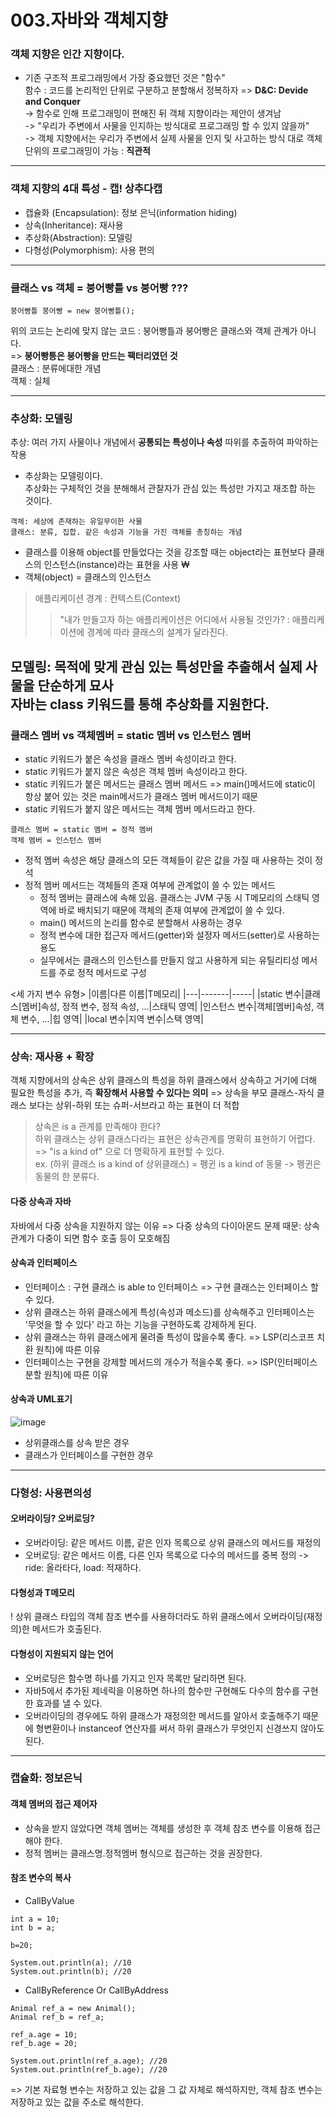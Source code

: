 003.자바와 객체지향
===============

### 객체 지향은 인간 지향이다.
- 기존 구조적 프로그래밍에서 가장 중요했던 것은 "함수" </br> 
함수 : 코드를 논리적인 단위로 구분하고 분할해서 정복하자 => **D&C: Devide and Conquer**  
-> 함수로 인해 프로그래밍이 편해진 뒤 객체 지향이라는 제안이 생겨남 </br> 
-> "우리가 주변에서 사물을 인지하는 방식대로 프로그래밍 할 수 있지 않을까" </br> 
-> 객체 지향에서는 우리가 주변에서 실제 사물을 인지 및 사고하는 방식 대로 객체 단위의 프로그래밍이 가능 : **직관적**

---
### 객체 지향의 4대 특성 - 캡! 상추다캡
- 캡슐화 (Encapsulation): 정보 은닉(information hiding) 
- 상속(Inheritance): 재사용
- 추상화(Abstraction): 모델링
- 다형성(Polymorphism): 사용 편의 

---
### 클래스 vs 객체 = 붕어빵틀 vs 붕어빵 ??? 
```
붕어빵틀 붕어빵 = new 붕어빵틀(); 
``` 
위의 코드는 논리에 맞지 않는 코드 : 붕어빵틀과 붕어빵은 클래스와 객체 관계가 아니다. </br>
=> **붕어빵틍은 붕어빵을 만드는 팩터리였던 것** </br>
클래스 : 분류에대한 개념 </br>
객체 : 실체 </br>

---
### 추상화: 모델링 
추상: 여러 가지 사물이나 개념에서 **공통되는 특성이나 속성** 따위를 추출하여 파악하는 작용 

- 추상화는 모델링이다. </br> 
추상화는 구체적인 것을 분해해서 관찰자가 관심 있는 특성만 가지고 재조합 하는 것이다. 
``` 
객체: 세상에 존재하는 유일무이한 사물
클래스: 분류, 집합. 같은 속성과 기능을 가진 객체를 총칭하는 개념 
```

- 클래스를 이용해 object를 만들었다는 것을 강조할 때는 object라는 표현보다 클래스의 인스턴스(instance)라는 표현을 사용 ₩
- 객체(object) = 클래스의 인스턴스 

> 애플리케이션 경계 : 컨텍스트(Context)
>> "내가 만들고자 하는 애플리케이션은 어디에서 사용될 것인가?
: 애플리케이션에 경계에 따라 클래스의 설계가 달라진다.</br> 

**모델링: 목적에 맞게 관심 있는 특성만을 추출해서 실제 사물을 단순하게 묘사** </br>
**자바는 class 키워드를 통해 추상화를 지원한다.**
---
### 클래스 멤버 vs 객체멤버 = static 멤버 vs 인스턴스 멤버 
- static 키워드가 붙은 속성을 클래스 멤버 속성이라고 한다. 
- static 키워드가  붙지 않은 속성은 객체 멤버 속성이라고 한다. 
- static 키워드가 붙은 메서드는 클래스 멤버 메서드 => main()메서드에 static이 항상 붙어 있는 것은 main메서드가 클래스 멤버 메서드이기 때문
- static 키워드가 붙지 않은 메서드는 객체 멤버 메서드라고 한다. 
```
클래스 멤버 = static 멤버 = 정적 멤버 
객체 멤버 = 인스턴스 멤버
```
- 정적 멤버 속성은 해당 클래스의 모든 객체들이 같은 값을 가질 때 사용하는 것이 정석 
- 정적 멤버 메서드는 객체들의 존재 여부에 관계없이 쓸 수 있는 메서드 
  - 정적 멤버는 클래스에 속해 있음. 클래스는 JVM 구동 시 T메모리의 스태틱 영역에 바로 배치되기 때문에 객체의 존재 여부에 관계없이 쓸 수 있다. 
  - main() 메서드의 논리를 함수로 분할해서 사용하는 경우
  - 정적 변수에 대한 접근자 메서드(getter)와 설정자 메서드(setter)로 사용하는 용도 
  - 실무에서는 클래스의 인스턴스를 만들지 않고 사용하게 되는 유틸리티성 메서드를 주로 정적 메서드로 구성 

<세 가지 변수 유형>
|이름|다른 이름|T메모리|
|---|-------|-----|
|static 변수|클래스[멤버]속성, 정적 변수, 정적 속성, ...|스태틱 영역|
|인스턴스 변수|객체[멤버]속성, 객체 변수, ...|힙 영역|
|local 변수|지역 변수|스택 영역|

---
### 상속: 재사용 + 확장 
객체 지향에서의 상속은 상위 클래스의 특성을 하위 클래스에서 상속하고 거기에 더해 필요한 특성을 추가, 즉 **확장해서 사용할 수 있다는 의미**
=> 상속을 부모 클래스-자식 클래스 보다는 상위-하위 또는 슈퍼-서브라고 하는 표현이 더 적합 

> 상속은 is a 관계를 만족해야 한다? </br> 
하위 클래스는 상위 클래스다라는 표현은 상속관계를 명확히 표현하기 어렵다.</br>
=> "is a kind of" 으로 더 명확하게 표현할 수 있다.</br> 
ex. (하위 클래스 is a kind of 상위클래스) = 펭귄 is a kind of 동물 -> 펭귄은 동물의 한 분류다. 

#### 다중 상속과 자바 
자바에서 다중 상속을 지원하지 않는 이유 => 다중 상속의 다이아몬드 문제 때문: 상속관계가 다중이 되면 함수 호출 등이 모호해짐 

#### 상속과 인터페이스 
- 인터페이스 : 구현 클래스 is able to 인터페이스 => 구현 클래스는 인터페이스 할 수 있다. 
- 상위 클래스는 하위 클래스에게 특성(속성과 메소드)를 상속해주고 인터페이스는 '무엇을 할 수 있다' 라고 하는 기능을 구현하도록 강제하게 된다. 
- 상위 클래스는 하위 클래스에게 물려줄 특성이 많을수록 좋다. => LSP(리스코프 치환 원칙)에 따른 이유 
- 인터페이스는 구현을 강제할 메서드의 개수가 적을수록 좋다. => ISP(인터페이스 분할 원칙)에 따른 이유 

#### 상속과 UML표기 
![image](https://user-images.githubusercontent.com/56033943/210936726-c5df4f1d-da6f-43e1-963f-4ce38f0f2bd1.png)

- 상위클래스를 상속 받은 경우 
- 클래스가 인터페이스를 구현한 경우 

---
### 다형성: 사용편의성 
#### 오버라이딩? 오버로딩? 
- 오버라이딩: 같은 메서드 이름, 같은 인자 목록으로 상위 클래스의 메서드를 재정의 
- 오버로딩: 같은 메서드 이름, 다른 인자 목록으로 다수의 메서드를 중복 정의 
-> ride: 올라타다, load: 적재하다. 

#### 다형성과 T메모리 
! 상위 클래스 타입의 객체 참조 변수를 사용하더라도 하위 클래스에서 오버라이딩(재정의)한 메서드가 호출된다. 

#### 다형성이 지원되지 않는 언어
- 오버로딩은 함수명 하나를 가지고 인자 목록만 달리하면 된다. 
- 자바5에서 추가된 제네릭을 이용하면 하나의 함수만 구현해도 다수의 함수를 구현한 효과를 낼 수 있다. 
- 오버라이딩의 경우에도 하위 클래스가 재정의한 메서드를 알아서 호출해주기 때문에 형변환이나 instanceof 연산자를 써서 하위 클래스가 무엇인지 신경쓰지 않아도 된다. 

---
### 캡슐화: 정보은닉
#### 객체 멤버의 접근 제어자 
- 상속을 받지 않았다면 객체 멤버는 객체를 생성한 후 객체 참조 변수를 이용해 접근해야 한다. 
- 정적 멤버는 클래스명.정적멤버 형식으로 접근하는 것을 권장한다. 

#### 참조 변수의 복사 
- CallByValue
```
int a = 10; 
int b = a;

b=20;

System.out.println(a); //10
System.out.println(b); //20
```
- CallByReference Or CallByAddress
```
Animal ref_a = new Animal();
Animal ref_b = ref_a; 

ref_a.age = 10;
ref_b.age = 20; 

System.out.println(ref_a.age); //20
System.out.println(ref_b.age); //20
```
=> 기본 자료형 변수는 저장하고 있는 값을 그 값 자체로 해석하지만, 객체 참조 변수는 저장하고 있는 값을 주소로 해석한다. 
